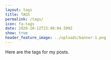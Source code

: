 ```yaml
---
layout: tags
title: TAGS
permalink: /tags/
icon: fa-tags
date: 2020-10-12T23:40:04.599Z
show: true
header_feature_image: ../uploads/banner-1.png
---
```

Here are the tags for my posts.